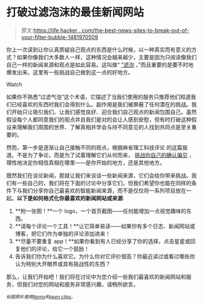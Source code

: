 # 打破过滤泡沫的最佳新闻网站

> 原文:[https://life hacker . com/the-best-news-sites-to-break-out-of-your-filter-bubble-1481970509](https://lifehacker.com/the-best-news-sites-to-break-out-of-your-filter-bubble-1481970509)

你上一次读到让你认真质疑自己观点的东西是什么时候，以一种真实而有意义的方式？如果你像我们大多数人一样，这种情况会越来越少，主要是因为只阅读像我们自己一样的新闻来源和观点是如此容易。这叫做“ [”滤泡](http://en.wikipedia.org/wiki/Filter_bubble) ，”而且重要的是要不时地爆发出来。这里有一些挑战自己做到这一点的好地方。

Watch

如果你不熟悉“过滤气泡”这个术语，它描述了当我们使用的服务只推荐他们知道我们已经喜欢的东西时我们会得到什么。副作用是我们被屏蔽了任何潜在的挑战。我们开始只让吸引我们、让我们感觉良好、迎合我们自己观点的新闻包围自己。虽然假设每个人都同意我们的观点并且我们是对的会让人感到安慰，但有时打破这种假设来理解我们周围的世界、了解真相并学会与持不同意见的人找到共同点是至关重要的。

然而，第一步是逐渐让自己接触不同的观点，根据麻省理工科技评论 的这篇报道。不是为了争论，而是为了试着理解它们从何而来， [挑战你自己的确认偏见](https://lifehacker.com/how-to-determine-if-a-controversial-statement-is-scient-5919830) ，理性地决定你相信真相在哪里——是你开始的地方，还是其他地方。

既然我们在谈论新闻，那就让我们来谈谈一些新闻来源，它们会给你带来挑战。我们有一些自己的，我们将在下面的讨论中分享它们，但我们希望你也能在同样的条件下与我们分享你自己最喜欢的智能新闻来源，而不是仅仅将一系列项目放在一起。**以下是如何格式化你最喜欢的新闻网站或来源**:

1.  **附一张图！**一个 logo，一个首页截图——任何能增加一点视觉趣味的东西。
2.  **请每个评论一个工具！**让它简单易读——如果你有多个日志、新闻网站或博客，把它们作为单独的评论添加进来！
3.  **尽量不要重复 app！**如果你看到有人已经分享了你的选择，点击星星或回复他们的评论，给它一个鼓励！
4.  告诉我们你为什么喜欢它。为什么你对它评价很高？你最近读过或看过哪些你认为特别大开眼界或具有挑战性的东西？

那么，让我们开始吧！我们将在讨论中为您介绍一些我们最喜欢的新闻网站和服务，但我们对您的网站和服务非常感兴趣，请畅所欲言。

<small>*标题照片使用*</small>[<small>*Nemo*</small>](http://pixabay.com/en/new-paper-newspaper-papers-print-37782/)<small>*和*</small>[<small>*open clips*</small>](http://pixabay.com/en/blue-bubble-shiny-157652/)<small>*。*</small>